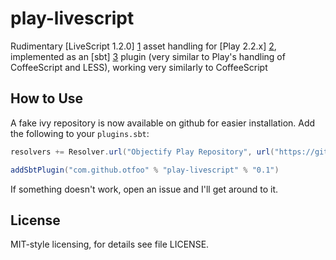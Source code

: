 play-livescript
===============

Rudimentary [LiveScript 1.2.0] [1] asset handling for [Play 2.2.x] [2], implemented as an [sbt] [3]
plugin (very similar to Play's handling of CoffeeScript and LESS), working very similarly to CoffeeScript

How to Use
----------

A fake ivy repository is now available on github for easier installation. Add the following to your `plugins.sbt`:

```scala
resolvers += Resolver.url("Objectify Play Repository", url("https://github.com/SunPj/ivy/raw/master"))(Resolver.ivyStylePatterns)

addSbtPlugin("com.github.otfoo" % "play-livescript" % "0.1")
```

If something doesn't work, open an issue and I'll get around to it.

License
-------

MIT-style licensing, for details see file LICENSE.

[1]: http://learnboost.github.com/stylus/
[2]: http://www.playframework.org/
[3]: https://github.com/harrah/xsbt
[4]: https://github.com/patiencelabs/play-stylus